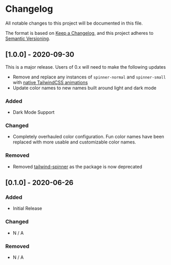 # Changelog

All notable changes to this project will be documented in this file.

The format is based on [Keep a Changelog](https://keepachangelog.com/en/1.0.0/), and this project
adheres to [Semantic Versioning](https://semver.org/spec/v2.0.0.html).

## [1.0.0] - 2020-09-30

This is a major release. Users of 0.x will need to make the following updates

- Remove and replace any instances of `spinner-normal` and `spinner-small` with [native TailwindCSS animations](https://tailwindcss.com/docs/animation#spin)
- Update color names to new names built around light and dark mode

### Added

- Dark Mode Support

### Changed

- Completely overhauled color configuration. Fun color names have been replaced with more usable and customizable color names.

### Removed

- Removed [tailwind-spinner](https://github.com/aniftyco/tailwindcss-spinner) as the package is now deprecated

## [0.1.0] - 2020-06-26

### Added

- Initial Release

### Changed

- N / A

### Removed

- N / A

